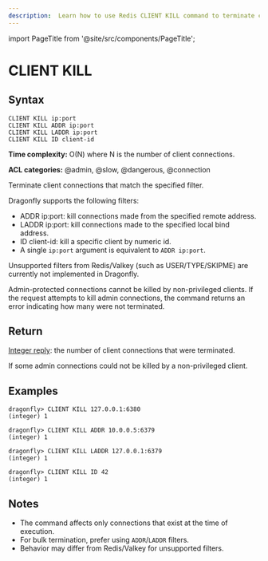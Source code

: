 ```yaml
---
description:  Learn how to use Redis CLIENT KILL command to terminate client connections by filters.
---
```


import PageTitle from '@site/src/components/PageTitle';

# CLIENT KILL

<PageTitle title="Redis CLIENT KILL Command (Documentation) | Dragonfly" />

## Syntax

    CLIENT KILL ip:port
    CLIENT KILL ADDR ip:port
    CLIENT KILL LADDR ip:port
    CLIENT KILL ID client-id

**Time complexity:** O(N) where N is the number of client connections.

**ACL categories:** @admin, @slow, @dangerous, @connection

Terminate client connections that match the specified filter.

Dragonfly supports the following filters:

- ADDR ip:port: kill connections made from the specified remote address.
- LADDR ip:port: kill connections made to the specified local bind address.
- ID client-id: kill a specific client by numeric id.
- A single `ip:port` argument is equivalent to `ADDR ip:port`.

Unsupported filters from Redis/Valkey (such as USER/TYPE/SKIPME) are currently not implemented in Dragonfly.

Admin-protected connections cannot be killed by non-privileged clients. If the request attempts to kill admin connections, the command returns an error indicating how many were not terminated.

## Return

[Integer reply](https://redis.io/docs/latest/develop/reference/protocol-spec/#integers): the number of client connections that were terminated.

If some admin connections could not be killed by a non-privileged client.

## Examples

```shell
dragonfly> CLIENT KILL 127.0.0.1:6380
(integer) 1

dragonfly> CLIENT KILL ADDR 10.0.0.5:6379
(integer) 1

dragonfly> CLIENT KILL LADDR 127.0.0.1:6379
(integer) 1

dragonfly> CLIENT KILL ID 42
(integer) 1
```

## Notes

- The command affects only connections that exist at the time of execution.
- For bulk termination, prefer using `ADDR`/`LADDR` filters.
- Behavior may differ from Redis/Valkey for unsupported filters.
